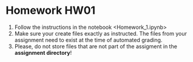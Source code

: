 # Homework HW01

1. Follow the instructions in the notebook <Homework_1.ipynb>
2. Make sure your create files exactly as instructed. The files from your assignment need to exist at the time of automated grading.
3. Please, do not store files that are not part of the assigment in the **assignment directory**!





